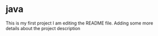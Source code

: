 # java
This is my first project
I am editing the README file. Adding some more details about the project description
